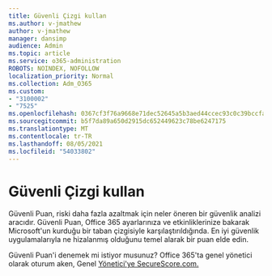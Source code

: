 ```yaml
---
title: Güvenli Çizgi kullan
ms.author: v-jmathew
author: v-jmathew
manager: dansimp
audience: Admin
ms.topic: article
ms.service: o365-administration
ROBOTS: NOINDEX, NOFOLLOW
localization_priority: Normal
ms.collection: Adm_O365
ms.custom:
- "3100002"
- "7525"
ms.openlocfilehash: 0367cf3f76a9668e71dec52645a5b3aed44ccec93c0c39bccfa883212009633b
ms.sourcegitcommit: b5f7da89a650d2915dc652449623c78be6247175
ms.translationtype: MT
ms.contentlocale: tr-TR
ms.lasthandoff: 08/05/2021
ms.locfileid: "54033802"
---
```

# <a name="use-securescore"></a>Güvenli Çizgi kullan

Güvenli Puan, riski daha fazla azaltmak için neler öneren bir güvenlik analizi aracıdır. Güvenli Puan, Office 365 ayarlarınıza ve etkinliklerinize bakarak Microsoft'un kurduğu bir taban çizgisiyle karşılaştırıldığında. En iyi güvenlik uygulamalarıyla ne hizalanmış olduğunu temel alarak bir puan elde edin.

Güvenli Puan'i denemek mi istiyor musunuz? Office 365'ta genel yönetici olarak oturum aken, Genel [Yönetici'ye SecureScore.com.](https://securescore.office.com/)
